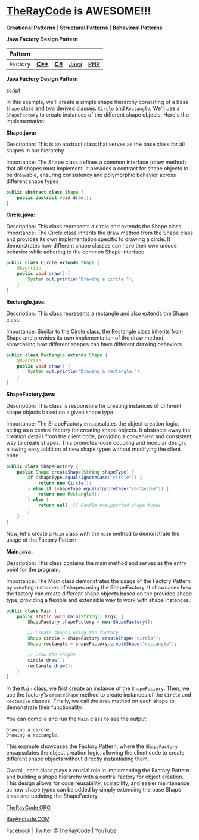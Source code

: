# [TheRayCode](../../../README.md) is AWESOME!!!

**[Creational Patterns](../README.md)** | **[Structural Patterns](../../Structural/README.md)** | **[Behavioral Patterns](../../Behavioral/README.md)**

**Java Factory Design Pattern**

|Pattern|   |   |   |   |
|---|---|---|---|---|
|  Factory | [**C++**](../../../CPP/Creational/Factory/README.md) | [**C#**](../../../Csharp/Creational/Factory/README.md) | [Java](../../../Java/Creational/Factory/README.md) | [PHP](../../../PHP/Creational/Factory/README.md) |

**Java Factory Design Pattern**

[script](./script/page01.md)


In this example, we'll create a simple shape hierarchy consisting of a base `Shape` class and two derived classes: `Circle` and `Rectangle`. We'll use a `ShapeFactory` to create instances of the different shape objects. Here's the implementation:

**Shape.java:**

Description: This is an abstract class that serves as the base class for all shapes in our hierarchy.

Importance: The Shape class defines a common interface (draw method) that all shapes must implement. 
It provides a contract for shape objects to be drawable, ensuring consistency and polymorphic behavior across different shape types


```java
public abstract class Shape {
    public abstract void draw();
}
```

**Circle.java:**

Description: This class represents a circle and extends the Shape class.
Importance: The Circle class inherits the draw method from the Shape class and provides its own implementation specific to drawing a circle. It demonstrates how different shape classes can have their own unique behavior while adhering to the common Shape interface.

```java
public class Circle extends Shape {
    @Override
    public void draw() {
        System.out.println("Drawing a circle.");
    }
}
```

**Rectangle.java:**

Description: This class represents a rectangle and also extends the Shape class.

Importance: Similar to the Circle class, the Rectangle class inherits from Shape and provides its own implementation of the draw method, showcasing how different shapes can have different drawing behaviors.

```java
public class Rectangle extends Shape {
    @Override
    public void draw() {
        System.out.println("Drawing a rectangle.");
    }
}
```

**ShapeFactory.java:**

Description: This class is responsible for creating instances of different shape objects based on a given shape type.

Importance: The ShapeFactory encapsulates the object creation logic, acting as a central factory for creating shape objects. It abstracts away the creation details from the client code, providing a convenient and consistent way to create shapes. This promotes loose coupling and modular design, allowing easy addition of new shape types without modifying the client code.

```java
public class ShapeFactory {
    public Shape createShape(String shapeType) {
        if (shapeType.equalsIgnoreCase("circle")) {
            return new Circle();
        } else if (shapeType.equalsIgnoreCase("rectangle")) {
            return new Rectangle();
        } else {
            return null; // Handle unsupported shape types
        }
    }
}
```

Now, let's create a `Main` class with the `main` method to demonstrate the usage of the Factory Pattern:

**Main.java:**

Description: This class contains the main method and serves as the entry point for the program.

Importance: The Main class demonstrates the usage of the Factory Pattern by creating instances of shapes using the ShapeFactory. It showcases how the factory can create different shape objects based on the provided shape type, providing a flexible and extensible way to work with shape instances.
```java
public class Main {
    public static void main(String[] args) {
        ShapeFactory shapeFactory = new ShapeFactory();

        // Create shapes using the factory
        Shape circle = shapeFactory.createShape("circle");
        Shape rectangle = shapeFactory.createShape("rectangle");

        // Draw the shapes
        circle.draw();
        rectangle.draw();
    }
}
```

In the `Main` class, we first create an instance of the `ShapeFactory`. Then, we use the factory's `createShape` method to create instances of the `Circle` and `Rectangle` classes. Finally, we call the `draw` method on each shape to demonstrate their functionality.

You can compile and run the `Main` class to see the output:
```
Drawing a circle.
Drawing a rectangle.
```

This example showcases the Factory Pattern, where the `ShapeFactory` encapsulates the object creation logic, allowing the client code to create different shape objects without directly instantiating them.

Overall, each class plays a crucial role in implementing the Factory Pattern and building a shape hierarchy with a central factory for object creation. This design allows for code reusability, scalability, and easier maintenance as new shape types can be added by simply extending the base Shape class and updating the ShapeFactory.



[TheRayCode.ORG](https://www.TheRayCode.org)

[RayAndrade.COM](https://www.RayAndrade.com)

[Facebook](https://www.facebook.com/TheRayCode/) | [Twitter @TheRayCode](https://www.twitter.com/TheRayCode/) | [YouTube](https://www.youtube.com/TheRayCode/)


